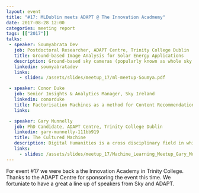```yaml
---
layout: event
title: "#17: MLDublin meets ADAPT @ The Innovation Acadmemy"
date: 2017-08-28 12:00
categories: meeting report
tags: [["2017"]]
talks:
 - speaker: Soumyabrata Dev
   job: Postdoctoral Researcher, ADAPT Centre, Trinity College Dublin
   title: Ground-based Image Analysis for Solar Energy Applications
   description: Ground-based sky cameras (popularly known as whole sky imagers) are now widely used by remote sensing analysts for understanding the earth’s atmosphere. In this work, we use high-resolution sky cameras, to accurately estimate the total solar irradiance falling on the earth’s surface. We also use such sequence of images to estimate cloud motion fields, and thereby predict future locations of cloud with a lead time of a few minutes. Such machine-learning based estimation and forecasting techniques can greatly benefit the field of solar energy generation and forecasting.
   linkedin: soumyabratadev
   links:
     - slides: /assets/slides/meetup_17/ml-meetup-Soumya.pdf

 - speaker: Conor Duke
   job: Senior Insights & Analytics Manager, Sky Ireland
   linkedin: conorduke
   title: Factorisation Machines as a method for Content Recommendation.
   links:

 - speaker: Gary Munnelly
   job: PhD Candidate, ADAPT Centre, Trinity College Dublin
   linkedin: gary-munnelly-111bb919
   title: The Cultured Machine
   description: Digital Humanities is a cross disciplinary field in which computer scientists and humanities scholars work together to solve problems which are complementary to both domains. This talk will describe some of the problems faced in Digital Humanities from the perspective of a computer scientist and the various solutions which have emerged to handle the vast, complex, messy collections of data which document our cultural history.
   links:
     - slides: /assets/slides/meetup_17/Machine_Learning_Meetup_Gary_Munnelly.pdf
---
```


For event #17 we were back a the Innovation Academy in Trinity College. Thanks to the ADAPT Centre for sponsoring the event this time. We fortuniate to have a great a line up of speakers from Sky and ADAPT.
